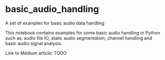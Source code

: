 # basic_audio_handling
A set of examples for basic audio data handling

This notebook contains examples for some basic audio handling in Python such as: audio file IO, static audio segmentation, channel handling and basic audio signal analysis.

Link to Medium article: TODO
